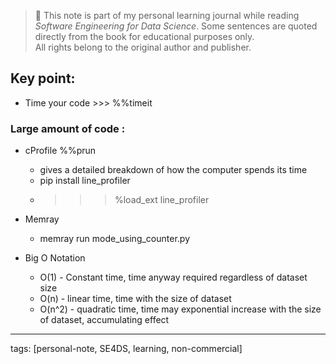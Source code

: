 > 📘 This note is part of my personal learning journal while reading *Software Engineering for Data Science*.
> Some sentences are quoted directly from the book for educational purposes only.  
> All rights belong to the original author and publisher.


## Key point:

- Time your code >>> %%timeit

### Large amount of code :

- cProfile %%prun
  - gives a detailed breakdown of how the computer spends its time
  - pip install line_profiler
  - >>> %load_ext line_profiler

- Memray
  - memray run mode_using_counter.py

- Big O Notation
  - O(1) - Constant time, time anyway required regardless of dataset size
  - O(n) - linear time, time with the size of dataset
  - O(n^2) - quadratic time, time may exponential increase with the size of dataset, accumulating effect

  


---
tags: [personal-note, SE4DS, learning, non-commercial]
